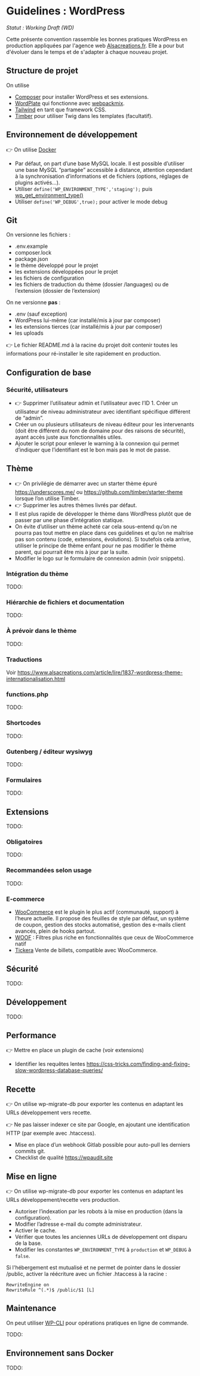 # Guidelines : WordPress

_Statut : Working Draft (WD)_

Cette présente convention rassemble les bonnes pratiques WordPress en production appliquées par l'agence web [Alsacreations.fr](https://www.alsacreations.fr/). Elle a pour but d'évoluer dans le temps et de s'adapter à chaque nouveau projet.

## Structure de projet

On utilise
- [Composer](https://getcomposer.org/) pour installer WordPress et ses extensions.
- [WordPlate](https://github.com/wordplate/wordplate) qui fonctionne avec [webpackmix](https://github.com/devanandb/webpack-mix/tree/master/docs).
- [Tailwind](https://github.com/timber/timber) en tant que framework CSS.
- [Timber](https://github.com/timber/timber) pour utiliser Twig dans les templates (facultatif).

## Environnement de développement

👉 On utilise [Docker](https://www.docker.com/)

- Par défaut, on part d’une base MySQL locale. Il est possible d’utiliser une base MySQL “partagée” accessible à distance, attention cependant à la synchronisation d’informations et de fichiers (options, réglages de plugins activés…).
- Utiliser `define('WP_ENVIRONMENT_TYPE','staging');` puis [wp_get_environment_type()](https://make.wordpress.org/core/2020/07/24/new-wp_get_environment_type-function-in-wordpress-5-5/)
- Utiliser `define('WP_DEBUG',true);` pour activer le mode debug

## Git

On versionne les fichiers :
- .env.example
- composer.lock
- package.json
- le thème développé pour le projet
- les extensions développées pour le projet
- les fichiers de configuration
- les fichiers de traduction du thème (dossier /languages) ou de l’extension (dossier de l’extension)

On ne versionne **pas** :
- .env (sauf exception)
- WordPress lui-même (car installé/mis à jour par composer)
- les extensions tierces (car installé/mis à jour par composer)
- les uploads

👉 Le fichier README.md à la racine du projet doit contenir toutes les informations pour ré-installer le site rapidement en production.

## Configuration de base

### Sécurité, utilisateurs

- 👉 Supprimer l’utilisateur admin et l’utilisateur avec l’ID 1. Créer un utilisateur de niveau administrateur avec identifiant spécifique différent de “admin”.
- Créer un ou plusieurs utilisateurs de niveau éditeur pour les intervenants (doit être différent du nom de domaine pour des raisons de sécurité), ayant accès juste aux fonctionnalités utiles.
- Ajouter le script pour enlever le warning à la connexion qui permet d’indiquer que l’identifiant est le bon mais pas le mot de passe.

## Thème

- 👉 On privilégie de démarrer avec un starter thème épuré https://underscores.me/ ou https://github.com/timber/starter-theme lorsque l’on utilise Timber.
- 👉 Supprimer les autres thèmes livrés par défaut.
- Il est plus rapide de développer le thème dans WordPress plutôt que de passer par une phase d’intégration statique.
- On évite d’utiliser un thème acheté car cela sous-entend qu’on ne pourra pas tout mettre en place dans ces guidelines et qu’on ne maîtrise pas son contenu (code, extensions, évolutions). Si toutefois cela arrive, utiliser le principe de thème enfant pour ne pas modifier le thème parent, qui pourrait être mis à jour par la suite.
- Modifier le logo sur le formulaire de connexion admin (voir snippets).

### Intégration du thème

TODO:

### Hiérarchie de fichiers et documentation

TODO:

### À prévoir dans le thème

TODO:

### Traductions

Voir <https://www.alsacreations.com/article/lire/1837-wordpress-theme-internationalisation.html>

### functions.php

TODO:

### Shortcodes

TODO:

### Gutenberg / éditeur wysiwyg

TODO:

### Formulaires

TODO:

## Extensions

TODO:

### Obligatoires

TODO:

### Recommandées selon usage

TODO:

### E-commerce

- [WooCommerce](https://woocommerce.com/) est le plugin le plus actif (communauté, support) à l’heure actuelle. Il propose des feuilles de style par défaut, un système de coupon, gestion des stocks automatisé, gestion des e-mails client avancés, plein de hooks partout.
- [WOOF](https://fr.wordpress.org/plugins/woocommerce-products-filter/) : Filtres plus riche en fonctionnalités que ceux de WooCommerce natif
- [Tickera](https://tickera.com/) Vente de billets, compatible avec WooCommerce.

## Sécurité

TODO:

## Développement

TODO:

## Performance

👉 Mettre en place un plugin de cache (voir extensions)

- Identifier les requêtes lentes https://css-tricks.com/finding-and-fixing-slow-wordpress-database-queries/ 

## Recette

👉 On utilise wp-migrate-db pour exporter les contenus en adaptant les URLs développement vers recette.

👉 Ne pas laisser indexer ce site par Google, en ajoutant une identification HTTP (par exemple avec .htaccess).
- Mise en place d’un webhook Gitlab possible pour auto-pull les derniers commits git.
- Checklist de qualité https://wpaudit.site

## Mise en ligne

👉 On utilise wp-migrate-db pour exporter les contenus en adaptant les URLs développement/recette vers production.

- Autoriser l’indexation par les robots à la mise en production (dans la configuration).
- Modifier l’adresse e-mail du compte administrateur.
- Activer le cache.
- Vérifier que toutes les anciennes URLs de développement ont disparu de la base.
- Modifier les constantes `WP_ENVIRONMENT_TYPE` à `production` et `WP_DEBUG` à `false`.

Si l'hébergement est mutualisé et ne permet de pointer dans le dossier /public, activer la réécriture avec un fichier .htaccess à la racine :

```htaccess
RewriteEngine on
RewriteRule ^(.*)$ /public/$1 [L]
```

## Maintenance

On peut utiliser [WP-CLI](http://www.smashingmagazine.com/2015/09/wordpress-management-with-wp-cli/) pour opérations pratiques en ligne de commande.

TODO:

## Environnement sans Docker

TODO:

